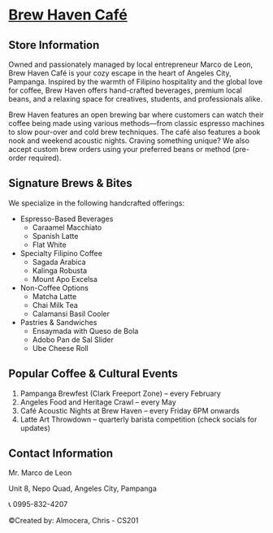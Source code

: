 # [Brew Haven Café](./docs/brew-haven-cafe.rtf.pdf)

## Store Information

Owned and passionately managed by local entrepreneur Marco de Leon, Brew Haven Café is your cozy escape in the heart of Angeles City, Pampanga. Inspired by the warmth of Filipino hospitality and the global love for coffee, Brew Haven offers hand-crafted beverages, premium local beans, and a relaxing space for creatives, students, and professionals alike.

Brew Haven features an open brewing bar where customers can watch their coffee being made using various methods—from classic espresso machines to slow pour-over and cold brew techniques. The café also features a book nook and weekend acoustic nights. Craving something unique? We also accept custom brew orders using your preferred beans or method (pre-order required).

## Signature Brews & Bites

We specialize in the following handcrafted offerings:

* Espresso-Based Beverages
  * Caraamel Macchiato
  * Spanish Latte
  * Flat White
* Specialty Filipino Coffee
  * Sagada Arabica
  * Kalinga Robusta
  * Mount Apo Excelsa
* Non-Coffee Options
  * Matcha Latte
  * Chai Milk Tea
  * Calamansi Basil Cooler
* Pastries & Sandwiches
  * Ensaymada with Queso de Bola
  * Adobo Pan de Sal Slider
  * Ube Cheese Roll

## Popular Coffee & Cultural Events

1. Pampanga Brewfest (Clark Freeport Zone) – every February
2. Angeles Food and Heritage Crawl – every May
3. Café Acoustic Nights at Brew Haven – every Friday 6PM onwards
4. Latte Art Throwdown – quarterly barista competition (check socials for updates)

## Contact Information

Mr. Marco de Leon

Unit 8, Nepo Quad, Angeles City, Pampanga

📞 0995-832-4207

©Created by: Almocera, Chris - CS201

